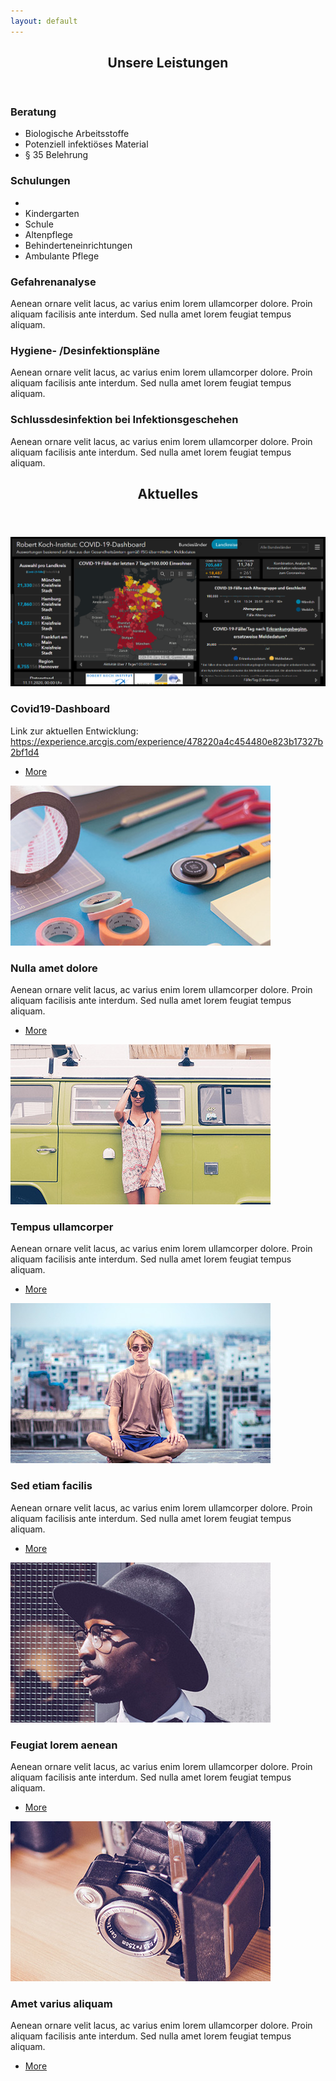 ```yaml
---
layout: default
---
```


<!-- Section -->
<section>
	<header class="major">
		<h2>Unsere Leistungen</h2>
	</header>
	<div class="features">
		<article>
			<span class="icon fa-diamond"></span>
			<div class="content">
				<h3>Beratung</h3>
				<ul>
					<li>Biologische Arbeitsstoffe</li>
					<li>Potenziell infektiöses Material</li>
					<li>§ 35 Belehrung</li>
				</ul>
			</div>
		</article>
		<article>
			<span class="icon fa-paper-plane"></span>
			<div class="content">
				<h3>Schulungen</h3>
				<ul>
                <li><KiTa</li>
                <li>Kindergarten</li>
                <li>Schule</li>
                <li>Altenpflege</li>
                <li>Behinderteneinrichtungen</li>
                <li>Ambulante Pflege</li>
              </ul>
			</div>
		</article>
		<article>
			<span class="icon fa-rocket"></span>
			<div class="content">
				<h3>Gefahrenanalyse</h3>
				<p>Aenean ornare velit lacus, ac varius enim lorem ullamcorper dolore. Proin aliquam facilisis ante interdum. Sed nulla amet lorem feugiat tempus aliquam.</p>
			</div>
		</article>
		<article>
			<span class="icon fa-signal"></span>
			<div class="content">
				<h3>Hygiene- /Desinfektionspläne</h3>
				<p>Aenean ornare velit lacus, ac varius enim lorem ullamcorper dolore. Proin aliquam facilisis ante interdum. Sed nulla amet lorem feugiat tempus aliquam.</p>
			</div>
		</article>
		<article>
			<span class="icon fa-signal"></span>
			<div class="content">
				<h3>Schlussdesinfektion bei Infektionsgeschehen</h3>
				<p>Aenean ornare velit lacus, ac varius enim lorem ullamcorper dolore. Proin aliquam facilisis ante interdum. Sed nulla amet lorem feugiat tempus aliquam.</p>
			</div>
		</article>
	</div>
</section>

<!-- Section -->
<section>
	<header class="major">
		<h2>Aktuelles</h2>
	</header>
	<div class="posts">
		<article>
			<a href="https://experience.arcgis.com/experience/478220a4c454480e823b17327b2bf1d49" class="image"><img src="assets/images/20201111_rki_dashboard.png" alt="RKI-Dashboard" /></a>
			<h3>Covid19-Dashboard</h3>
			<p>Link zur aktuellen Entwicklung: <a href="https://experience.arcgis.com/experience/478220a4c454480e823b17327b2bf1d49" target="_blank">https://experience.arcgis.com/experience/478220a4c454480e823b17327b2bf1d4</a></p>
			<ul class="actions">
				<li><a href="#" class="button">More</a></li>
			</ul>
		</article>
		<article>
			<a href="#" class="image"><img src="assets/images/pic02.jpg" alt="" /></a>
			<h3>Nulla amet dolore</h3>
			<p>Aenean ornare velit lacus, ac varius enim lorem ullamcorper dolore. Proin aliquam facilisis ante interdum. Sed nulla amet lorem feugiat tempus aliquam.</p>
			<ul class="actions">
				<li><a href="#" class="button">More</a></li>
			</ul>
		</article>
		<article>
			<a href="#" class="image"><img src="assets/images/pic03.jpg" alt="" /></a>
			<h3>Tempus ullamcorper</h3>
			<p>Aenean ornare velit lacus, ac varius enim lorem ullamcorper dolore. Proin aliquam facilisis ante interdum. Sed nulla amet lorem feugiat tempus aliquam.</p>
			<ul class="actions">
				<li><a href="#" class="button">More</a></li>
			</ul>
		</article>
		<article>
			<a href="#" class="image"><img src="assets/images/pic04.jpg" alt="" /></a>
			<h3>Sed etiam facilis</h3>
			<p>Aenean ornare velit lacus, ac varius enim lorem ullamcorper dolore. Proin aliquam facilisis ante interdum. Sed nulla amet lorem feugiat tempus aliquam.</p>
			<ul class="actions">
				<li><a href="#" class="button">More</a></li>
			</ul>
		</article>
		<article>
			<a href="#" class="image"><img src="assets/images/pic05.jpg" alt="" /></a>
			<h3>Feugiat lorem aenean</h3>
			<p>Aenean ornare velit lacus, ac varius enim lorem ullamcorper dolore. Proin aliquam facilisis ante interdum. Sed nulla amet lorem feugiat tempus aliquam.</p>
			<ul class="actions">
				<li><a href="#" class="button">More</a></li>
			</ul>
		</article>
		<article>
			<a href="#" class="image"><img src="assets/images/pic06.jpg" alt="" /></a>
			<h3>Amet varius aliquam</h3>
			<p>Aenean ornare velit lacus, ac varius enim lorem ullamcorper dolore. Proin aliquam facilisis ante interdum. Sed nulla amet lorem feugiat tempus aliquam.</p>
			<ul class="actions">
				<li><a href="#" class="button">More</a></li>
			</ul>
		</article>
	</div>
</section>
